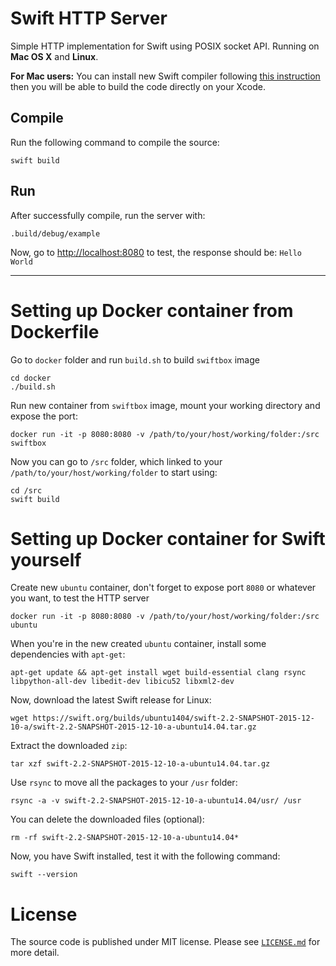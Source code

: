 # Swift HTTP Server

Simple HTTP implementation for Swift using POSIX socket API. Running on **Mac OS X** and **Linux**.

**For Mac users:** You can install new Swift compiler following [this instruction](https://swift.org/download/#apple-platforms) then you will be able to build the code directly on your Xcode.

## Compile

Run the following command to compile the source:

```
swift build
```

## Run

After successfully compile, run the server with:

```
.build/debug/example
```

Now, go to [http://localhost:8080](http://localhost:8080) to test, the response should be: `Hello World`

---

# Setting up Docker container from Dockerfile

Go to `docker` folder and run `build.sh` to build `swiftbox` image

```
cd docker
./build.sh
```

Run new container from `swiftbox` image, mount your working directory and expose the port:

```
docker run -it -p 8080:8080 -v /path/to/your/host/working/folder:/src swiftbox
```

Now you can go to `/src` folder, which linked to your `/path/to/your/host/working/folder` to start using:

```
cd /src
swift build
```

# Setting up Docker container for Swift yourself

Create new `ubuntu` container, don't forget to expose port `8080` or whatever you want, to test the HTTP server

```
docker run -it -p 8080:8080 -v /path/to/your/host/working/folder:/src ubuntu
```

When you're in the new created `ubuntu` container, install some dependencies with `apt-get`:

```
apt-get update && apt-get install wget build-essential clang rsync libpython-all-dev libedit-dev libicu52 libxml2-dev
```

Now, download the latest Swift release for Linux:

```
wget https://swift.org/builds/ubuntu1404/swift-2.2-SNAPSHOT-2015-12-10-a/swift-2.2-SNAPSHOT-2015-12-10-a-ubuntu14.04.tar.gz
```

Extract the downloaded `zip`:

```
tar xzf swift-2.2-SNAPSHOT-2015-12-10-a-ubuntu14.04.tar.gz
```

Use `rsync` to move all the packages to your `/usr` folder:

```
rsync -a -v swift-2.2-SNAPSHOT-2015-12-10-a-ubuntu14.04/usr/ /usr
```

You can delete the downloaded files (optional):

```
rm -rf swift-2.2-SNAPSHOT-2015-12-10-a-ubuntu14.04*
```

Now, you have Swift installed, test it with the following command:

```
swift --version
```

# License

The source code is published under MIT license. Please see [`LICENSE.md`](LICENSE.md) for more detail.
